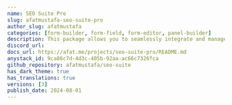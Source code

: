 ```yaml
---
name: SEO Suite Pro
slug: afatmustafa-seo-suite-pro
author_slug: afatmustafa
categories: [form-builder, form-field, form-editor, panel-builder]
description: This package allows you to seamlessly integrate and manage SEO features, making your project more search engine friendly.
discord_url:
docs_url: https://afat.me/projects/seo-suite-pro/README.md
anystack_id: 9ca86c7d-4d3c-405b-92aa-ac66c7326fca
github_repository: afatmustafa/seo-suite
has_dark_theme: true
has_translations: true
versions: [3]
publish_date: 2024-08-01
---
```

